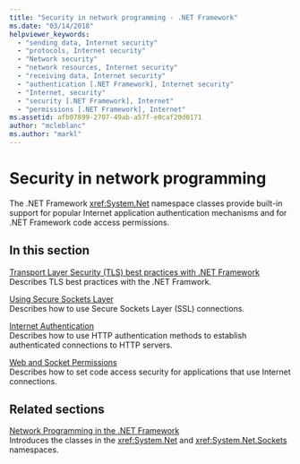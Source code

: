 ```yaml
---
title: "Security in network programming - .NET Framework"
ms.date: "03/14/2018"
helpviewer_keywords: 
  - "sending data, Internet security"
  - "protocols, Internet security"
  - "Network security"
  - "network resources, Internet security"
  - "receiving data, Internet security"
  - "authentication [.NET Framework], Internet security"
  - "Internet, security"
  - "security [.NET Framework], Internet"
  - "permissions [.NET Framework], Internet"
ms.assetid: afb07899-2707-49ab-a57f-e0caf20d0171
author: "mcleblanc"
ms.author: "markl"
---
```

# Security in network programming

The .NET Framework <xref:System.Net> namespace classes provide built-in support for popular Internet application authentication mechanisms and for .NET Framework code access permissions.  
  
## In this section

[Transport Layer Security (TLS) best practices with .NET Framework](tls.md)  
Describes TLS best practices with the .NET Framwork.
 
[Using Secure Sockets Layer](../../../docs/framework/network-programming/using-secure-sockets-layer.md)  
Describes how to use Secure Sockets Layer (SSL) connections.  
  
[Internet Authentication](../../../docs/framework/network-programming/internet-authentication.md)  
Describes how to use HTTP authentication methods to establish authenticated connections to HTTP servers.  
  
[Web and Socket Permissions](../../../docs/framework/network-programming/web-and-socket-permissions.md)  
Describes how to set code access security for applications that use Internet connections.  
  
## Related sections

[Network Programming in the .NET Framework](../../../docs/framework/network-programming/index.md)  
Introduces the classes in the <xref:System.Net> and <xref:System.Net.Sockets> namespaces.
